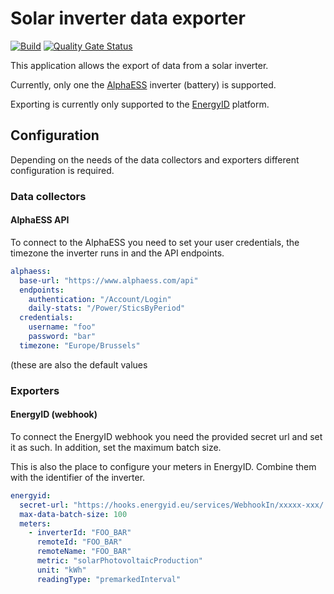 # Solar inverter data exporter

[![Build](https://github.com/mathiasbosman/inverter-data-export/actions/workflows/build.yml/badge.svg)](https://github.com/mathiasbosman/inverter-data-export/actions/workflows/build.yml)
[![Quality Gate Status](https://sonarcloud.io/api/project_badges/measure?project=mathiasbosman_inverter-data-export&metric=alert_status)](https://sonarcloud.io/summary/new_code?id=mathiasbosman_inverter-data-export)

This application allows the export of data from a solar inverter.

Currently, only one the [AlphaESS](https://www.alpha-ess.com) inverter (battery) is supported.

Exporting is currently only supported to the [EnergyID](https://energyid.eu) platform.

## Configuration

Depending on the needs of the data collectors and exporters different configuration is required.

### Data collectors

#### AlphaESS API

To connect to the AlphaESS you need to set your user credentials, the timezone the inverter runs in
and the API endpoints.

```yaml
alphaess:
  base-url: "https://www.alphaess.com/api"
  endpoints:
    authentication: "/Account/Login"
    daily-stats: "/Power/SticsByPeriod"
  credentials:
    username: "foo"
    password: "bar"
  timezone: "Europe/Brussels"
```
(these are also the default values

### Exporters

#### EnergyID (webhook)

To connect the EnergyID webhook you need the provided secret url and set it as such. In addition,
set the maximum batch size.

This is also the place to configure your meters in EnergyID. Combine them with the identifier of the
inverter.

````yaml
energyid:
  secret-url: "https://hooks.energyid.eu/services/WebhookIn/xxxxx-xxx/..."
  max-data-batch-size: 100
  meters:
    - inverterId: "FOO_BAR"
      remoteId: "FOO_BAR"
      remoteName: "FOO_BAR"
      metric: "solarPhotovoltaicProduction"
      unit: "kWh"
      readingType: "premarkedInterval"
````